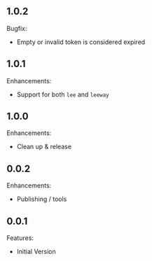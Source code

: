 ## 1.0.2

Bugfix:

  - Empty or invalid token is considered expired

## 1.0.1

Enhancements:

  - Support for both `lee` and `leeway`

## 1.0.0

Enhancements:

  - Clean up & release

## 0.0.2

Enhancements:

  - Publishing / tools

## 0.0.1

Features:

  - Initial Version
